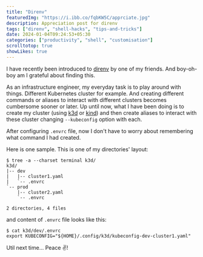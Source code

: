 ```yaml
---
title: "Direnv"
featuredImg: "https://i.ibb.co/fqbKW5C/apprciate.jpg"
description: Appreciation post for direnv
tags: ["direnv", "shell-hacks", "tips-and-tricks"]
date: 2024-01-04T09:24:53+05:30
categories: ["productivity", "shell", "customisation"]
scrolltotop: true
showLikes: true
---
```

I have recently been introduced to [direnv](https://direnv.net) by one of my friends. And boy-oh-boy am I grateful about finding this.

As an infrastructure engineer, my everyday task is to play around with things. Different Kubernetes cluster for example. And creating different commands or aliases to interact with different clusters becomes cumbersome sooner or later. Up until now, what I have been doing is to create my cluster (using [k3d](https://k3d.io/) or [kind](https://kind.sigs.k8s.io/)) and then create aliases to interact with these cluster changing `--kubeconfig` option with each. 

After configuring `.envrc` file, now I don't have to worry about remembering what command I had created.

Here is one sample. This is one of my directories' layout:
```shell
$ tree -a --charset terminal k3d/
k3d/
|-- dev
|   |-- cluster1.yaml
|   `-- .envrc
`-- prod
    |-- cluster2.yaml
    `-- .envrc

2 directories, 4 files
```

and content of `.envrc` file looks like this:
```shell
$ cat k3d/dev/.envrc
export KUBECONFIG="${HOME}/.config/k3d/kubeconfig-dev-cluster1.yaml"
```

Util next time... Peace :v:!
